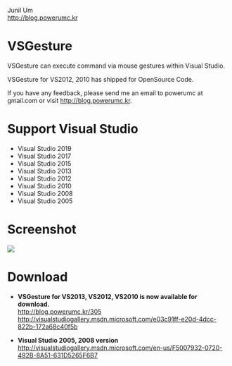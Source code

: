 Junil Um  
http://blog.powerumc.kr

VSGesture
=========

VSGesture can execute command via mouse gestures within Visual Studio.

VSGesture for VS2012, 2010 has shipped for OpenSource Code.

If you have any feedback, please send me an email to powerumc at gmail.com or visit http://blog.powerumc.kr.


Support Visual Studio
=====================
- Visual Studio 2019
- Visual Studio 2017
- Visual Studio 2015
- Visual Studio 2013
- Visual Studio 2012
- Visual Studio 2010
- Visual Studio 2008
- Visual Studio 2005


Screenshot
==========
![](http://cfile7.uf.tistory.com/image/131B723A4F54BDC41C7C9D)


Download
========

- **VSGesture for VS2013, VS2012, VS2010 is now available for download.**   
http://blog.powerumc.kr/305  
http://visualstudiogallery.msdn.microsoft.com/e03c91ff-e20d-4dcc-822b-172a68c40f5b

- **Visual Studio 2005, 2008 version**  
http://visualstudiogallery.msdn.microsoft.com/en-us/F5007932-0720-492B-8A51-631D5265F6B7

